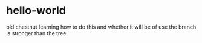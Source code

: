 # hello-world
old chestnut
learning how to do this and whether it will be of use
the branch is stronger than the tree
